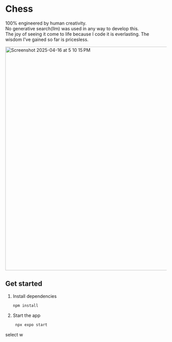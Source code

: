 # Chess

100% engineered by human creativity.  
No generative search(llm) was used in any way to develop this.  
The joy of seeing it come to life because I code it is everlasting. 
The wisdom I've gained so far is pricesless.

<img width="698" alt="Screenshot 2025-04-16 at 5 10 15 PM" src="https://github.com/user-attachments/assets/91b781a6-a930-4afe-bc96-9d255c0d3d68" />

## Get started

1. Install dependencies

   ```bash
   npm install
   ```

2. Start the app

   ```bash
    npx expo start
   ```

select w
